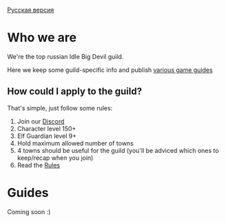 <!-- Global site tag (gtag.js) - Google Analytics -->
<script async src="https://www.googletagmanager.com/gtag/js?id=G-F8TEC9SJFD"></script>
<script>
  window.dataLayer = window.dataLayer || [];
  function gtag(){dataLayer.push(arguments);}
  gtag('js', new Date());

  gtag('config', 'G-F8TEC9SJFD');
</script>

[Русская версия](/README.md)
# Who we are
We're the top russian Idle Big Devil guild.

Here we keep some guild-specific info and publish [various game guides](#Guides)
## How could I apply to the guild?
That's simple, just follow some rules:
1. Join our [Discord](https://discord.gg/Qmwrckpk)
1. Character level 150+
1. Elf Guardian level 9+
1. Hold maximum allowed number of towns
1. 4 towns should be useful for the guild (you'll be adviced which ones to keep/recap when you join)
1. Read the [Rules](/rules.en.md)

# Guides
Coming soon :)
